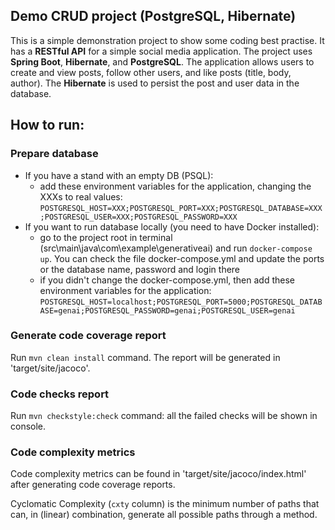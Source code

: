 ## Demo CRUD project (PostgreSQL, Hibernate) 

This is a simple demonstration project to show some coding best practise.
It has a __RESTful API__ for a simple social media application. The project uses __Spring Boot__, __Hibernate__, and __PostgreSQL__.
The application allows users to create and view posts, follow other users, and like posts (title, body, author).
The __Hibernate__ is used to persist the post and user data in the database.

## How to run:

### Prepare database
- If you have a stand with an empty DB (PSQL):
  - add these environment variables for the application, changing the XXXs to real values:
  `POSTGRESQL_HOST=XXX;POSTGRESQL_PORT=XXX;POSTGRESQL_DATABASE=XXX;POSTGRESQL_USER=XXX;POSTGRESQL_PASSWORD=XXX`
- If you want to run database locally (you need to have Docker installed):
  - go to the project root in terminal (src\main\java\com\example\generativeai) and run `docker-compose up`. You can check the file docker-compose.yml and update the ports or the database name, password and login there
  - if you didn't change the docker-compose.yml, then add these environment variables for the application:
  `POSTGRESQL_HOST=localhost;POSTGRESQL_PORT=5000;POSTGRESQL_DATABASE=genai;POSTGRESQL_PASSWORD=genai;POSTGRESQL_USER=genai`

### Generate code coverage report
Run `mvn clean install` command. The report will be generated in 'target/site/jacoco'.

### Code checks report
Run `mvn checkstyle:check` command: all the failed checks will be shown in console.

### Code complexity metrics
Code complexity metrics can be found in 'target/site/jacoco/index.html' after generating code coverage reports.

Cyclomatic Complexity (`cxty` column) is the minimum number of paths that can, in (linear) combination, generate all possible paths through a method.
